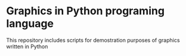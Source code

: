 # Graphics in Python programing language

This repository includes scripts for demostration purposes of graphics written in Python
